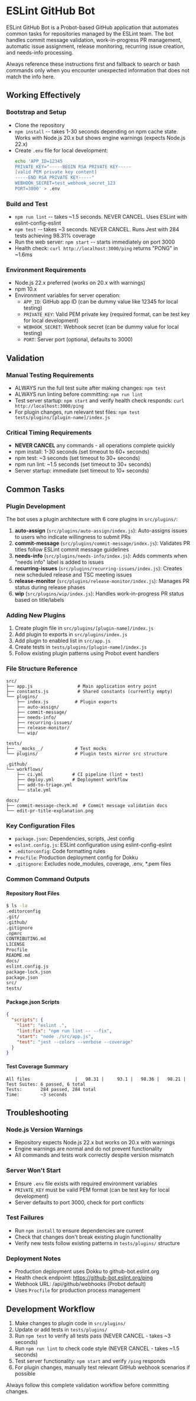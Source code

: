 # ESLint GitHub Bot

ESLint GitHub Bot is a Probot-based GitHub application that automates common tasks for repositories managed by the ESLint team. The bot handles commit message validation, work-in-progress PR management, automatic issue assignment, release monitoring, recurring issue creation, and needs-info processing.

Always reference these instructions first and fallback to search or bash commands only when you encounter unexpected information that does not match the info here.

## Working Effectively

### Bootstrap and Setup
- Clone the repository
- `npm install` -- takes 1-30 seconds depending on npm cache state. Works with Node.js 20.x but shows engine warnings (expects Node.js 22.x)
- Create `.env` file for local development:
  ```bash
  echo 'APP_ID=12345
  PRIVATE_KEY="-----BEGIN RSA PRIVATE KEY-----
  [valid PEM private key content]
  -----END RSA PRIVATE KEY-----"
  WEBHOOK_SECRET=test_webhook_secret_123
  PORT=3000' > .env
  ```

### Build and Test
- `npm run lint` -- takes ~1.5 seconds. NEVER CANCEL. Uses ESLint with eslint-config-eslint
- `npm test` -- takes ~3 seconds. NEVER CANCEL. Runs Jest with 284 tests achieving 98.31% coverage
- Run the web server: `npm start` -- starts immediately on port 3000
- Health check: `curl http://localhost:3000/ping` returns "PONG" in ~1.6ms

### Environment Requirements
- Node.js 22.x preferred (works on 20.x with warnings)
- npm 10.x
- Environment variables for server operation:
  - `APP_ID`: GitHub app ID (can be dummy value like 12345 for local testing)
  - `PRIVATE_KEY`: Valid PEM private key (required format, can be test key for local development)
  - `WEBHOOK_SECRET`: Webhook secret (can be dummy value for local testing)
  - `PORT`: Server port (optional, defaults to 3000)

## Validation

### Manual Testing Requirements
- ALWAYS run the full test suite after making changes: `npm test`
- ALWAYS run linting before committing: `npm run lint`
- Test server startup: `npm start` and verify health check responds: `curl http://localhost:3000/ping`
- For plugin changes, run relevant test files: `npm test tests/plugins/[plugin-name]/index.js`

### Critical Timing Requirements
- **NEVER CANCEL** any commands - all operations complete quickly
- npm install: 1-30 seconds (set timeout to 60+ seconds)
- npm test: ~3 seconds (set timeout to 30+ seconds)
- npm run lint: ~1.5 seconds (set timeout to 30+ seconds)
- Server startup: immediate (set timeout to 10+ seconds)

## Common Tasks

### Plugin Development
The bot uses a plugin architecture with 6 core plugins in `src/plugins/`:

1. **auto-assign** (`src/plugins/auto-assign/index.js`): Auto-assigns issues to users who indicate willingness to submit PRs
2. **commit-message** (`src/plugins/commit-message/index.js`): Validates PR titles follow ESLint commit message guidelines
3. **needs-info** (`src/plugins/needs-info/index.js`): Adds comments when "needs info" label is added to issues
4. **recurring-issues** (`src/plugins/recurring-issues/index.js`): Creates new scheduled release and TSC meeting issues
5. **release-monitor** (`src/plugins/release-monitor/index.js`): Manages PR status during release phases
6. **wip** (`src/plugins/wip/index.js`): Handles work-in-progress PR status based on title/labels

### Adding New Plugins
1. Create plugin file in `src/plugins/[plugin-name]/index.js`
2. Add plugin to exports in `src/plugins/index.js`
3. Add plugin to enabled list in `src/app.js`
4. Create tests in `tests/plugins/[plugin-name]/index.js`
5. Follow existing plugin patterns using Probot event handlers

### File Structure Reference
```
src/
├── app.js                 # Main application entry point
├── constants.js           # Shared constants (currently empty)
└── plugins/
    ├── index.js          # Plugin exports
    ├── auto-assign/
    ├── commit-message/
    ├── needs-info/
    ├── recurring-issues/
    ├── release-monitor/
    └── wip/

tests/
├── __mocks__/            # Test mocks
└── plugins/              # Plugin tests mirror src structure

.github/
└── workflows/
    ├── ci.yml           # CI pipeline (lint + test)
    ├── deploy.yml       # Deployment workflow
    ├── add-to-triage.yml
    └── stale.yml

docs/
├── commit-message-check.md  # Commit message validation docs
└── edit-pr-title-explanation.png
```

### Key Configuration Files
- `package.json`: Dependencies, scripts, Jest config
- `eslint.config.js`: ESLint configuration using eslint-config-eslint
- `.editorconfig`: Code formatting rules
- `Procfile`: Production deployment config for Dokku
- `.gitignore`: Excludes node_modules, coverage, .env, *.pem files

### Common Command Outputs

#### Repository Root Files
```bash
$ ls -la
.editorconfig
.git/
.github/
.gitignore
.npmrc
CONTRIBUTING.md
LICENSE
Procfile
README.md
docs/
eslint.config.js
package-lock.json
package.json
src/
tests/
```

#### Package.json Scripts
```json
{
  "scripts": {
    "lint": "eslint .",
    "lint:fix": "npm run lint -- --fix", 
    "start": "node ./src/app.js",
    "test": "jest --colors --verbose --coverage"
  }
}
```

#### Test Coverage Summary
```
All files                 |   98.31 |     93.1 |   98.36 |   98.21 |
Test Suites: 6 passed, 6 total
Tests:       284 passed, 284 total
Time:        ~3 seconds
```

## Troubleshooting

### Node.js Version Warnings
- Repository expects Node.js 22.x but works on 20.x with warnings
- Engine warnings are normal and do not prevent functionality
- All commands and tests work correctly despite version mismatch

### Server Won't Start
- Ensure `.env` file exists with required environment variables
- `PRIVATE_KEY` must be valid PEM format (can be test key for local development)
- Server defaults to port 3000, check for port conflicts

### Test Failures
- Run `npm install` to ensure dependencies are current
- Check that changes don't break existing plugin functionality
- Verify new tests follow existing patterns in `tests/plugins/` structure

### Deployment Notes
- Production deployment uses Dokku to github-bot.eslint.org
- Health check endpoint: https://github-bot.eslint.org/ping
- Webhook URL: /api/github/webhooks (Probot default)
- Uses `Procfile` for production process management

## Development Workflow

1. Make changes to plugin code in `src/plugins/`
2. Update or add tests in `tests/plugins/`
3. Run `npm test` to verify all tests pass (NEVER CANCEL - takes ~3 seconds)
4. Run `npm run lint` to check code style (NEVER CANCEL - takes ~1.5 seconds)
5. Test server functionality: `npm start` and verify `/ping` responds
6. For plugin changes, manually test relevant GitHub webhook scenarios if possible

Always follow this complete validation workflow before committing changes.